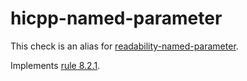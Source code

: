 hicpp-named-parameter
=====================

This check is an alias for
[readability-named-parameter](https://clang.llvm.org/extra/clang-tidy/checks/readability-named-parameter.html).

Implements
[rule 8.2.1](http://www.codingstandard.com/rule/8-2-1-make-parameter-names-absent-or-identical-in-all-declarations/).
